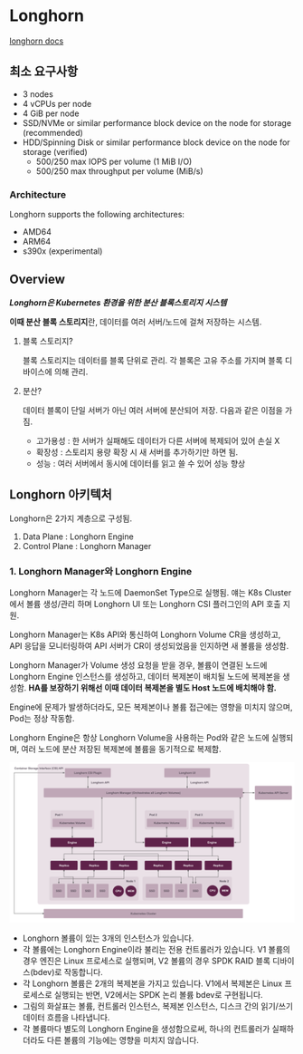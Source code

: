 # Longhorn
[longhorn docs](https://longhorn.io/)

## 최소 요구사항
- 3 nodes
- 4 vCPUs per node
- 4 GiB per node
- SSD/NVMe or similar performance block device on the node for storage (recommended)
- HDD/Spinning Disk or similar performance block device on the node for storage (verified)
    - 500/250 max IOPS per volume (1 MiB I/O)
    - 500/250 max throughput per volume (MiB/s)

### Architecture
Longhorn supports the following architectures:
- AMD64
- ARM64
- s390x (experimental)

## Overview
***Longhorn은 Kubernetes 환경을 위한 분산 블록스토리지 시스템***

**이때 분산 블록 스토리지**란, 데이터를 여러 서버/노드에 걸쳐 저장하는 시스템.

1. 블록 스토리지?
    
    블록 스토리지는 데이터를 블록 단위로 관리. 
    각 블록은 고유 주소를 가지며 블록 디바이스에 의해 관리.

2. 분산?

    데이터 블록이 단일 서버가 아닌 여러 서버에 분산되어 저장. 다음과 같은 이점을 가짐.

    - 고가용성 : 한 서버가 실패해도 데이터가 다른 서버에 복제되어 있어 손실 X
    - 확장성 : 스토리지 용량 확장 시 새 서버를 추가하기만 하면 됨.
    - 성능 : 여러 서버에서 동시에 데이터를 읽고 쓸 수 있어 성능 향상


## Longhorn 아키텍처
Longhorn은 2가지 계층으로 구성됨.

1. Data Plane : Longhorn Engine
2. Control Plane : Longhorn Manager

### 1. Longhorn Manager와 Longhorn Engine
Longhorn Manager는 각 노드에 DaemonSet Type으로 실행됨. 얘는 K8s Cluster에서 볼륨 생성/관리 하며 Longhorn UI 또는 Longhorn CSI 플러그인의 API 호출 지원.

Longhorn Manager는 K8s API와 통신하여 Longhorn Volume CR을 생성하고, API 응답을 모니터링하여 API 서버가 CR이 생성되었음을 인지하면 새 볼륨을 생성함.

Longhorn Manager가 Volume 생성 요청을 받을 경우, 볼륨이 연결된 노드에 Longhorn Engine 인스턴스를 생성하고, 데이터 복제본이 배치될 노드에 복제본을 생성함. **HA를 보장하기 위해선 이때 데이터 복제본을 별도 Host 노드에 배치해야 함.**

Engine에 문제가 발생하더라도, 모든 복제본이나 볼륨 접근에는 영향을 미치지 않으며, Pod는 정상 작동함.

Longhorn Engine은 항상 Longhorn Volume을 사용하는 Pod와 같은 노드에 실행되며, 여러 노드에 분산 저장된 복제본에 볼륨을 동기적으로 복제함.

![Longhorn_arch](./images/longhorn_arch.svg)

- Longhorn 볼륨이 있는 3개의 인스턴스가 있습니다.
- 각 볼륨에는 Longhorn Engine이라 불리는 전용 컨트롤러가 있습니다. V1 볼륨의 경우 엔진은 Linux 프로세스로 실행되며, V2 볼륨의 경우 SPDK RAID 블록 디바이스(bdev)로 작동합니다.
- 각 Longhorn 볼륨은 2개의 복제본을 가지고 있습니다. V1에서 복제본은 Linux 프로세스로 실행되는 반면, V2에서는 SPDK 논리 볼륨 bdev로 구현됩니다.
- 그림의 화살표는 볼륨, 컨트롤러 인스턴스, 복제본 인스턴스, 디스크 간의 읽기/쓰기 데이터 흐름을 나타냅니다.
- 각 볼륨마다 별도의 Longhorn Engine을 생성함으로써, 하나의 컨트롤러가 실패하더라도 다른 볼륨의 기능에는 영향을 미치지 않습니다.
